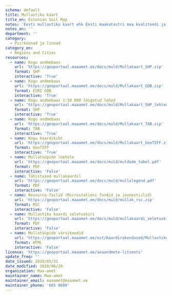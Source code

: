 ```yaml
---
schema: default
title: Mullastiku kaart 
title_en: Estonian Soil Map
notes: 'Eesti mullastiku kaart ehk Eesti maakatastri maa kvaliteedi ja hindamise kaart on mõõtkavas 1:10 000 andmebaas Eesti mullastiku kohta. <a href=https://geoportaal.maaamet.ee/est/Andmed-ja-kaardid/Mullakaart-p33.html>Mullastiku kaardi andmete veebileht</a>.'
notes_en: ''
department: ''
category:
  - Piirkonnad ja linnad
category_en:
  - Regions and Cities
resources:
  - name: Kogu andmebaas
    url: 'https://geoportaal.maaamet.ee/docs/muld/Mullakaart_SHP.zip'
    format: SHP
    interactive: 'True'
  - name: Kogu andmebaas
    url: 'https://geoportaal.maaamet.ee/docs/muld/Mullakaart_GDB.zip'
    format: ESRI GDB
    interactive: 'True'
  - name: Kogu andmebaas 1:10 000 lõigatud lehed
    url: 'https://geoportaal.maaamet.ee/docs/muld/Mullakaart_SHP_lehtedena.zip'
    format: SHP
    interactive: 'True'
  - name: Kogu andmebaas
    url: 'https://geoportaal.maaamet.ee/docs/muld/Mullakaart_TAB.zip'
    format: TAB
    interactive: 'True'
  - name: Kogu kaardikiht
    url: 'https://geoportaal.maaamet.ee/docs/muld/Mullakaart_GeoTIFF.zip'
    format: GeoTIFF
    interactive: 'True'
  - name: Mullatüüpide loetelu
    url: 'https://geoportaal.maaamet.ee/docs/muld/muldade_tabel.pdf'
    format: PDF
    interactive: 'False'
  - name: Tähistused mullakaardil
    url: 'https://geoportaal.maaamet.ee/docs/muld/mullalegend.pdf'
    format: PDF
    interactive: 'False'
  - name: Resource-failid (Microstationi fondid ja joonestiilid)
    url: 'https://geoportaal.maaamet.ee/docs/muld/mullak_rsc.zip'
    format: RSC
    interactive: 'False'
  - name: Mullastiku kaardi seletuskiri
    url: 'https://geoportaal.maaamet.ee/docs/muld/mullakaardi_seletuskiri.pdf'
    format: PDF
    interactive: 'False'
  - name: Mullatüüpide värvikoodid
    url: 'https://geoportaal.maaamet.ee/est/Kaardirakendused/Mullastiku-kaart/Mullastiku-kaardi-varvikoodide-tabel-p174.html'
    format: HTML
    interactive: 'False'
license: 'https://geoportaal.maaamet.ee/avaandmete-litsents'
update_freq: ''
date_issued: 2019/05/31
date_modified: 2020/06/20
organization: Maa-amet
maintainer_name: Maa-amet
maintainer_email: maaamet@maaamet.ee
maintainer_phone: '665 0600'
---
```

